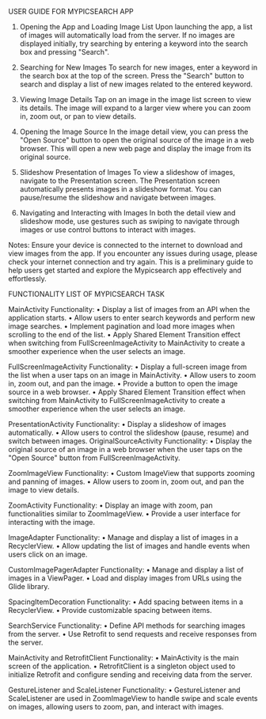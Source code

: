 USER GUIDE FOR MYPICSEARCH APP 

1. Opening the App and Loading Image List 
Upon launching the app, a list of images will automatically load from the server. 
If no images are displayed initially, try searching by entering a keyword into the search box and pressing 
"Search". 

2. Searching for New Images 
To search for new images, enter a keyword in the search box at the top of the screen. 
Press the "Search" button to search and display a list of new images related to the entered keyword. 

3. Viewing Image Details 
Tap on an image in the image list screen to view its details. 
The image will expand to a larger view where you can zoom in, zoom out, or pan to view details. 

4. Opening the Image Source 
In the image detail view, you can press the "Open Source" button to open the original source of the 
image in a web browser. 
This will open a new web page and display the image from its original source. 

5. Slideshow Presentation of Images 
To view a slideshow of images, navigate to the Presentation screen. 
The Presentation screen automatically presents images in a slideshow format. You can pause/resume 
the slideshow and navigate between images. 

6. Navigating and Interacting with Images 
In both the detail view and slideshow mode, use gestures such as swiping to navigate through images 
or use control buttons to interact with images. 

Notes: 
Ensure your device is connected to the internet to download and view images from the app. 
If you encounter any issues during usage, please check your internet connection and try again. 
This is a preliminary guide to help users get started and explore the Mypicsearch app effectively and 
effortlessly.

FUNCTIONALITY LIST OF MYPICSEARCH TASK 

MainActivity 
Functionality: 
• Display a list of images from an API when the application starts. 
• Allow users to enter search keywords and perform new image searches. 
• Implement pagination and load more images when scrolling to the end of the list. 
• Apply Shared Element Transition effect when switching from FullScreenImageActivity to 
  MainActivity to create a smoother experience when the user selects an image. 

FullScreenImageActivity 
Functionality: 
• Display a full-screen image from the list when a user taps on an image in MainActivity. 
• Allow users to zoom in, zoom out, and pan the image. 
• Provide a button to open the image source in a web browser. 
• Apply Shared Element Transition effect when switching from MainActivity to 
  FullScreenImageActivity to create a smoother experience when the user selects an image. 

PresentationActivity 
Functionality: 
• Display a slideshow of images automatically. 
• Allow users to control the slideshow (pause, resume) and switch between images. 
  OriginalSourceActivity 
  Functionality: 
• Display the original source of an image in a web browser when the user taps on the "Open Source" 
  button from FullScreenImageActivity. 

ZoomImageView 
Functionality: 
• Custom ImageView that supports zooming and panning of images. 
• Allow users to zoom in, zoom out, and pan the image to view details. 

ZoomActivity 
Functionality: 
• Display an image with zoom, pan functionalities similar to ZoomImageView. 
• Provide a user interface for interacting with the image. 

ImageAdapter 
Functionality: 
• Manage and display a list of images in a RecyclerView. 
• Allow updating the list of images and handle events when users click on an image. 

CustomImagePagerAdapter 
Functionality: 
• Manage and display a list of images in a ViewPager. 
• Load and display images from URLs using the Glide library. 

SpacingItemDecoration 
Functionality: 
• Add spacing between items in a RecyclerView. 
• Provide customizable spacing between items. 

SearchService 
Functionality: 
• Define API methods for searching images from the server. 
• Use Retrofit to send requests and receive responses from the server. 

MainActivity and RetrofitClient 
Functionality: 
• MainActivity is the main screen of the application. 
• RetrofitClient is a singleton object used to initialize Retrofit and configure sending and receiving 
  data from the server. 

GestureListener and ScaleListener 
Functionality: 
• GestureListener and ScaleListener are used in ZoomImageView to handle swipe and scale events 
on images, allowing users to zoom, pan, and interact with images.
